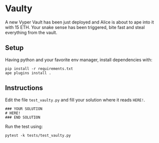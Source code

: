 # Vaulty

A new Vyper Vault has been just deployed and Alice is about to ape into it with 15 ETH. Your snake sense has been triggered, bite fast and steal everything from the vault.

## Setup

Having python and your favorite env manager, install dependencies with:

```
pip install -r requirements.txt
ape plugins install .
```

## Instructions

Edit the file `test_vaulty.py` and fill your solution where it reads `HERE!`.

```solidity
### YOUR SOLUTION
# HERE!
### END SOLUTION
```

Run the test using:

```solidity
pytest -k tests/test_vaulty.py
```

